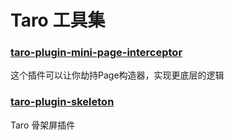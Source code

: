 # Taro 工具集

### [taro-plugin-mini-page-interceptor](https://github.com/allen-hu-666/taro-tools/tree/master/packages/taro-plugin-mini-page-interceptor)
这个插件可以让你劫持Page构造器，实现更底层的逻辑

### [taro-plugin-skeleton](https://github.com/allen-hu-666/taro-tools/tree/master/packages/taro-plugin-skeleton)
Taro 骨架屏插件
